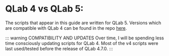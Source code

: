 # QLab 4 vs QLab 5:

The scripts that appear in this guide are written for QLab 5. Versions which are compatible with QLab 4 can be found in the repo [here](https://github.com/samschloegel/qlab-scripts/tree/main/scripts%20v4).

::: warning COMPATIBILITY AND UPDATES
Over time, I will be spending less time consciously updating scripts for QLab 4. Most of the v4 scripts were last used/tested before the release of QLab 4.7.0.
:::

